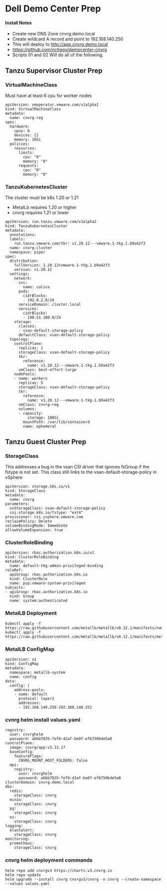 # Dell Demo Center Prep

#### Install Notes
* Create new DNS Zone cnvrg.demo.local
* Create wildcard A record and point to 192.168.140.250
* This will deploy to http://app.cnvrg.demo.local
* https://github.com/nctiggy/democenter-cnvrg
* Scripts 01 and 02 Will do all of the following.

## Tanzu Supervisor Cluster Prep
### VirtualMachineClass
Must have at least 6 cpu for worker nodes
```
apiVersion: vmoperator.vmware.com/v1alpha1
kind: VirtualMachineClass
metadata:
  name: cnvrg-reg
spec:
  hardware:
    cpus: 6
    devices: {}
    memory: 16Gi
  policies:
    resources:
      limits:
        cpu: "0"
        memory: "0"
      requests:
        cpu: "0"
        memory: "0"
```
### TanzuKubernetesCluster
The cluster must be k8s 1.20 or 1.21
- MetalLb requires 1.20 or higher
- cnvrg requires 1.21 or lower

```
apiVersion: run.tanzu.vmware.com/v1alpha2
kind: TanzuKubernetesCluster
metadata:
  annotations:
  labels:
    run.tanzu.vmware.com/tkr: v1.20.12---vmware.1-tkg.1.b9a42f3
  name: cnvrg-cluster
  namespace: piper
spec:
  distribution:
    fullVersion: 1.20.12+vmware.1-tkg.1.b9a42f3
    version: v1.20.12
  settings:
    network:
      cni:
        name: calico
      pods:
        cidrBlocks:
        - 192.0.2.0/24
      serviceDomain: cluster.local
      services:
        cidrBlocks:
        - 198.51.100.0/24
    storage:
      classes:
      - vsan-default-storage-policy
      defaultClass: vsan-default-storage-policy
  topology:
    controlPlane:
      replicas: 1
      storageClass: vsan-default-storage-policy
      tkr:
        reference:
          name: v1.20.12---vmware.1-tkg.1.b9a42f3
      vmClass: best-effort-large
    nodePools:
    - name: workers
      replicas: 5
      storageClass: vsan-default-storage-policy
      tkr:
        reference:
          name: v1.20.12---vmware.1-tkg.1.b9a42f3
      vmClass: cnvrg-reg
      volumes:
      - capacity:
          storage: 100Gi
        mountPath: /var/lib/containerd
        name: ephemeral
```
## Tanzu Guest Cluster Prep
### StorageClass
This addresses a bug in the vsan CSI driver that ignores fsGroup if the fstype is not set. This class still links to the vsan-default-storage-policy in vSphere
```
apiVersion: storage.k8s.io/v1
kind: StorageClass
metadata:
  name: cnvrg
parameters:
  svStorageClass: vsan-default-storage-policy
  csi.storage.k8s.io/fstype: "ext4"
provisioner: csi.vsphere.vmware.com
reclaimPolicy: Delete
volumeBindingMode: Immediate
allowVolumeExpansion: true
```
### ClusterRoleBinding
```
apiVersion: rbac.authorization.k8s.io/v1
kind: ClusterRoleBinding
metadata:
  name: default-tkg-admin-privileged-binding
roleRef:
  apiGroup: rbac.authorization.k8s.io
  kind: ClusterRole
  name: psp:vmware-system-privileged
subjects:
- apiGroup: rbac.authorization.k8s.io
  kind: Group
  name: system:authenticated
```
### MetalLB Deployment
```
kubectl apply -f https://raw.githubusercontent.com/metallb/metallb/v0.12.1/manifests/namespace.yaml
kubectl apply -f https://raw.githubusercontent.com/metallb/metallb/v0.12.1/manifests/metallb.yaml
```
### MetalLB ConfigMap
```
apiVersion: v1
kind: ConfigMap
metadata:
  namespace: metallb-system
  name: config
data:
  config: |
    address-pools:
    - name: default
      protocol: layer2
      addresses:
      - 192.168.140.250-192.168.140.252
```
### cvnrg helm install values.yaml
```
registry:
  user: cnvrghelm
  password: abbb7835-fef8-42af-be0f-ef6750bde5a0
controlPlane:
  image: cnvrg/app:v3.12.17
  baseConfig:
    featureFlags:
      CNVRG_MOUNT_HOST_FOLDERS: false
  mpi:
    registry:
      user: cnvrghelm
      password: abbb7835-fef8-42af-be0f-ef6750bde5a0
clusterDomain: cnvrg.demo.local
dbs:
  redis:
    storageClass: cnvrg
  minio:
    storageClass: cnvrg
  pg:
    storageClass: cnvrg
  es:
    storageClass: cnvrg
logging:
  elastalert:
    storageClass: cnvrg
monitoring:
  prometheus:
    storageClass: cnvrg
```
### cnvrg helm deployment commands
```
helm repo add cnvrgv3 https://charts.v3.cnvrg.io
helm repo update
helm upgrade --install cnvrg cnvrgv3/cnvrg -n cnvrg --create-namespace --values values.yaml
```
